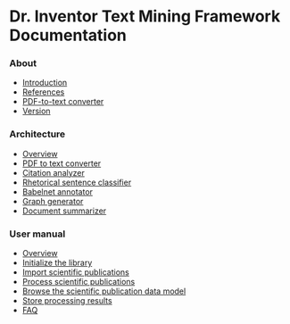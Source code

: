 <h1>Dr. Inventor Text Mining Framework Documentation</h1>


<h3>About</h3>

* [Introduction](Introduction.md)
* [References](References.md)
* [PDF-to-text converter](PDFtoText.md)
* [Version](Version.md)

<h3>Architecture</h3>

* [Overview](Components.md)
* [PDF to text converter](PDFtoText.md)
* [Citation analyzer](Citation.md)
* [Rhetorical sentence classifier](RhetSentence.md)
* [Babelnet annotator](BabelnetAnn.md)
* [Graph generator](ROSgraph.md)
* [Document summarizer](Summa.md)


<h3>User manual</h3>

* [Overview](Installation.md)
* [Initialize the library](Initialize.md)
* [Import scientific publications](ImportDoc.md)
* [Process scientific publications](ProcessDoc.md)
* [Browse the scientific publication data model](BrowseDoc.md)
* [Store processing results](StoreDoc.md)
* [FAQ](FAQ.md)

